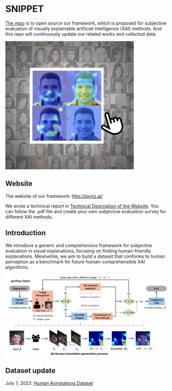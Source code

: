 # SNIPPET
[The repo](https://github.com/XAI-SubjEvaluation/SNIPPET) is to open source our framework, which is proposed for subjective evaluation of visually explainable artificial intelligence (XAI) methods.  And this repo will continuously update our related works and collected data.

![image text](IMG/logo.png)

## Website
The website of our framework: http://qxviz.ai/

We wrote a technical report in [Technical Description of the Website](https://github.com/XAI-SubjEvaluation/QXVIZ/blob/main/Technical%20Description%20of%20the%20Website.pdf). You can follow the .pdf file and create your own subjective evaluation survey for different XAI methods.

## Introduction
We introduce a generic and comprehensive framework for subjective evaluation in visual explanations, focusing on finding human-friendly explanations. Meanwhile, we aim to build a dataset that conforms to human perception as a benchmark for future human-comprehensible XAI algorithms.  
<div align=center>
<img src =IMG/flowchart.png width = "700">
</div>

## Dataset update
July 7, 2023: [Human Annotations Dataset](https://drive.google.com/drive/folders/1cF4Hd8T0_swOwbCMc4gEFdZR1CBWk_be?usp=sharing)

